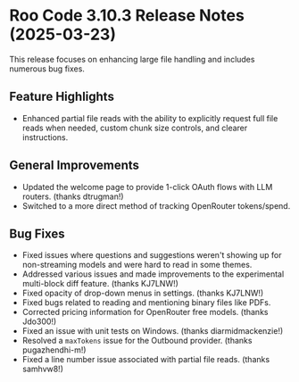 # Roo Code 3.10.3 Release Notes (2025-03-23)

This release focuses on enhancing large file handling and includes numerous bug fixes.

## Feature Highlights

*   Enhanced partial file reads with the ability to explicitly request full file reads when needed, custom chunk size controls, and clearer instructions.

## General Improvements

*   Updated the welcome page to provide 1-click OAuth flows with LLM routers. (thanks dtrugman!)
*   Switched to a more direct method of tracking OpenRouter tokens/spend.

## Bug Fixes

*   Fixed issues where questions and suggestions weren't showing up for non-streaming models and were hard to read in some themes.
*   Addressed various issues and made improvements to the experimental multi-block diff feature. (thanks KJ7LNW!)
*   Fixed opacity of drop-down menus in settings. (thanks KJ7LNW!)
*   Fixed bugs related to reading and mentioning binary files like PDFs.
*   Corrected pricing information for OpenRouter free models. (thanks Jdo300!)
*   Fixed an issue with unit tests on Windows. (thanks diarmidmackenzie!)
*   Resolved a `maxTokens` issue for the Outbound provider. (thanks pugazhendhi-m!)
*   Fixed a line number issue associated with partial file reads. (thanks samhvw8!)